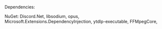 Dependencies: 

NuGet: Discord.Net, libsodium,   opus, Microsoft.Extensions.DependencyInjection, ytdlp-executable, FFMpegCore, 
